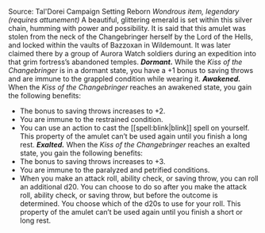 Source: Tal'Dorei Campaign Setting Reborn
*Wondrous item, legendary (requires attunement)*
A beautiful, glittering emerald is set within this silver chain, humming with power and possibility. It is said that this amulet was stolen from the neck of the Changebringer herself by the Lord of the Hells, and locked within the vaults of Bazzoxan in Wildemount. It was later claimed there by a group of Aurora Watch soldiers during an expedition into that grim fortress’s abandoned temples.
***Dormant.*** While the *Kiss of the Changebringer* is in a dormant state, you have a +1 bonus to saving throws and are immune to the grappled condition while wearing it.
***Awakened.*** When the *Kiss of the Changebringer* reaches an awakened state, you gain the following benefits:
* The bonus to saving throws increases to +2.
* You are immune to the restrained condition.
* You can use an action to cast the [[spell:blink|blink]] spell on yourself. This property of the amulet can’t be used again until you finish a long rest.
***Exalted.*** When the *Kiss of the Changebringer* reaches an exalted state, you gain the following benefits:
* The bonus to saving throws increases to +3.
* You are immune to the paralyzed and petrified conditions.
* When you make an attack roll, ability check, or saving throw, you can roll an additional d20. You can choose to do so after you make the attack roll, ability check, or saving throw, but before the outcome is determined. You choose which of the d20s to use for your roll. This property of the amulet can’t be used again until you finish a short or long rest.